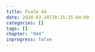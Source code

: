 ```yaml
---
title: Psalm 44
date: 2020-03-28T20:25:25-04:00
categories: []
tags: []
chapter: "044"
inprogress: false
---
```


